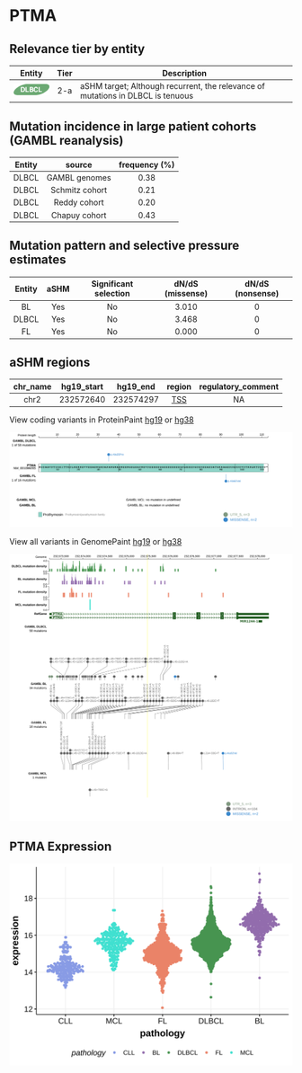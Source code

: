 # PTMA

## Relevance tier by entity

|Entity|Tier|Description                              |
|:------:|:----:|-----------------------------------------|
|![DLBCL](images/icons/DLBCL_tier2.png) |2-a | aSHM target; Although recurrent, the relevance of mutations in DLBCL is tenuous |

## Mutation incidence in large patient cohorts (GAMBL reanalysis)

|Entity|source        |frequency (%)|
|:------:|:--------------:|:-------------:|
|DLBCL |GAMBL genomes |0.38         |
|DLBCL |Schmitz cohort|0.21         |
|DLBCL |Reddy cohort  |0.20         |
|DLBCL |Chapuy cohort |0.43         |

## Mutation pattern and selective pressure estimates

|Entity|aSHM|Significant selection|dN/dS (missense)|dN/dS (nonsense)|
|:------:|:----:|:---------------------:|:----------------:|:----------------:|
|BL    |Yes |No                   |3.010           |0               |
|DLBCL |Yes |No                   |3.468           |0               |
|FL    |Yes |No                   |0.000           |0               |

## aSHM regions

|chr_name|hg19_start|hg19_end |region                                                                                     |regulatory_comment|
|:--------:|:----------:|:---------:|:-------------------------------------------------------------------------------------------:|:------------------:|
|chr2    |232572640 |232574297|[TSS](https://genome.ucsc.edu/s/rdmorin/GAMBL%20hg19?position=chr2%3A232572640%2D232574297)|NA                |


View coding variants in ProteinPaint [hg19](https://morinlab.github.io/LLMPP/GAMBL/PTMA_protein.html)  or [hg38](https://morinlab.github.io/LLMPP/GAMBL/PTMA_protein_hg38.html)

![image](images/proteinpaint/PTMA_NM_001099285.svg)

View all variants in GenomePaint [hg19](https://morinlab.github.io/LLMPP/GAMBL/PTMA.html)  or [hg38](https://morinlab.github.io/LLMPP/GAMBL/PTMA_hg38.html)

![image](images/proteinpaint/PTMA.svg)
## PTMA Expression
![image](images/gene_expression/PTMA_by_pathology.svg)
<!-- ORIGIN: Unknown -->
